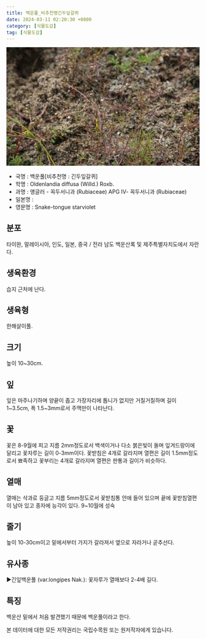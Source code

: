 ```yaml
---
title: 백운풀_비추천명긴두잎갈퀴
date: 2024-03-11 02:20:30 +0800
category: [식물도감]
tag: [식물도감]
---
```




![백운풀[비추천명 : 긴두잎갈퀴]](/assets/img/fileUpload/plants/basic/Rubiaceae/Hedyotis/18162/18162_20160728140914216files_th2.jpg)
- 국명 : 백운풀[비추천명 : 긴두잎갈퀴]
- 학명 : Oldenlandia diffusa (Willd.) Roxb.
- 과명 : 앵글러 - 꼭두서니과 (Rubiaceae) APG Ⅳ- 꼭두서니과 (Rubiaceae)
- 일본명 : 
- 영문명 : Snake-tongue starviolet


## 분포
타이완, 말레이시아, 인도, 일본, 중국 / 전라 남도 백운산록 및 제주특별자치도에서 자란다.
## 생육환경
습지 근처에 난다.
## 생육형
한해살이풀.
## 크기
높이 10~30cm.
## 잎
잎은 마주나기하며 양끝이 좁고 가장자리에 톱니가 없지만 거칠거칠하며 길이 1~3.5cm, 폭 1.5~3mm로서 주맥만이 나타난다.
## 꽃
꽃은 8-9월에 피고 지름 2mm정도로서 백색이거나 다소 붉은빛이 돌며 잎겨드랑이에 달리고 꽃자루는 길이 0-3mm이다. 꽃받침은 4개로 갈라지며 열편은 길이 1.5mm정도로서 뾰족하고 꽃부리는 4개로 갈라지며 열편은 판통과 길이가 비슷하다.
## 열매
열매는 삭과로 둥글고 지름 5mm정도로서 꽃받침통 안에 들어 있으며 끝에 꽃받침열편이 남아 있고 종자에 능각이 있다. 9~10월에 성숙
## 줄기
높이 10-30cm이고 밑에서부터 가지가 갈라져서 옆으로 자라거나 곧추선다.
## 유사종
▶긴잎백운풀 (var.longipes Nak.): 꽃자루가 열매보다 2-4배 길다.
## 특징
백운산 밑에서 처음 발견했기 때문에 백운풀이라고 한다.






본 데이터에 대한 모든 저작권리는 국립수목원 또는 원저작자에게 있습니다.
